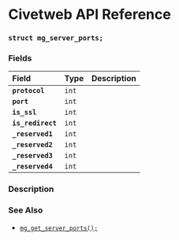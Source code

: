 # Civetweb API Reference

### `struct mg_server_ports;`

### Fields

| Field | Type | Description |
| :--- | :--- | :--- |
|**`protocol`**|`int`||
|**`port`**|`int`||
|**`is_ssl`**|`int`||
|**`is_redirect`**|`int`||
|**`_reserved1`**|`int`||
|**`_reserved2`**|`int`||
|**`_reserved3`**|`int`||
|**`_reserved4`**|`int`||

### Description

### See Also

* [`mg_get_server_ports();`](mg_get_server_ports.md)
